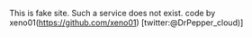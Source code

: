 This is fake site. Such a service does not exist.
code by xeno01(https://github.com/xeno01) [twitter:@DrPepper_cloud)]
